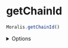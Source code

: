 # getChainId

```js
Moralis.getChainId()
```

<details><summary>Options</summary><br/>
None
    
</details>
